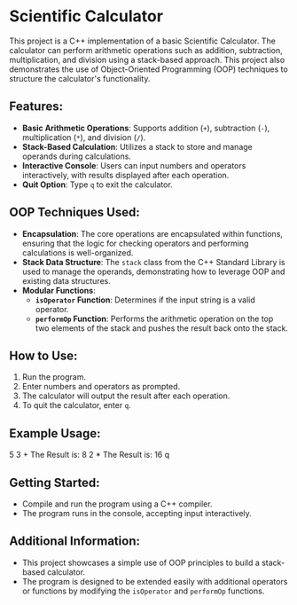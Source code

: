 # Scientific Calculator

This project is a C++ implementation of a basic Scientific Calculator. The calculator can perform arithmetic operations such as addition, subtraction, multiplication, and division using a stack-based approach. This project also demonstrates the use of Object-Oriented Programming (OOP) techniques to structure the calculator's functionality.

## Features:
- **Basic Arithmetic Operations**: Supports addition (`+`), subtraction (`-`), multiplication (`*`), and division (`/`).
- **Stack-Based Calculation**: Utilizes a stack to store and manage operands during calculations.
- **Interactive Console**: Users can input numbers and operators interactively, with results displayed after each operation.
- **Quit Option**: Type `q` to exit the calculator.

## OOP Techniques Used:
- **Encapsulation**: The core operations are encapsulated within functions, ensuring that the logic for checking operators and performing calculations is well-organized.
- **Stack Data Structure**: The `stack` class from the C++ Standard Library is used to manage the operands, demonstrating how to leverage OOP and existing data structures.
- **Modular Functions**:
  - **`isOperator` Function**: Determines if the input string is a valid operator.
  - **`performOp` Function**: Performs the arithmetic operation on the top two elements of the stack and pushes the result back onto the stack.

## How to Use:
1. Run the program.
2. Enter numbers and operators as prompted.
3. The calculator will output the result after each operation.
4. To quit the calculator, enter `q`.

## Example Usage:
5 3 + The Result is: 8 2 * The Result is: 16 q

## Getting Started:
- Compile and run the program using a C++ compiler.
- The program runs in the console, accepting input interactively.

## Additional Information:
- This project showcases a simple use of OOP principles to build a stack-based calculator.
- The program is designed to be extended easily with additional operators or functions by modifying the `isOperator` and `performOp` functions.

